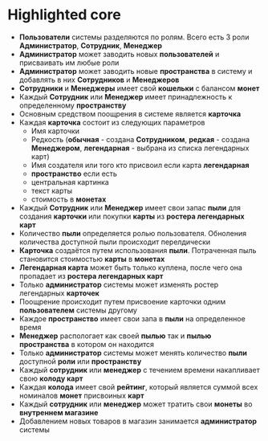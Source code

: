 # Highlighted core

- **Пользователи** системы разделяются по ролям. Всего есть 3 роли **Администратор**, **Сотрудник**, **Менеджер**
- **Администратор** может заводить новых **пользователей** и присваивать им любые роли
- **Администратор** может заводить новые **пространства** в систему и добавлять в них **Сотрудников** и **Менеджеров**
- **Сотрудники** и **Менеджеры** имеет свой **кошельки** с балансом **монет**
- Каждый **Сотрудник** или **Менеджер** имеет принадлежность к определенному **пространству**
- Основным средством поощрения в системе является **карточка**
- Каждая **карточка** состоит из следующих параметров
  - Имя карточки
  - Редкость (**обычная** - создана **Сотрудником**, **редкая** - создана **Менеджером**, **легендарная** - выбрана из списка легендарных карт)
  - Имя создателя или того кто присвоил если карта **легендарная**
  - **пространство** если есть
  - центральная картинка
  - текст карты
  - стоимость в **монетах**
- Каждый **Сотрудник** или **Менеджер** имеет свои запас **пыли** для создания **карточки** или покупки **карты** из **ростера легендарных карт**
- Количество **пыли** определяется ролью пользователя. Обноления количества доступной пыли происходит перелдически
- **Карточка** создаётся путем использования **пыли**. Потраченная пыль становится стоимостью **карты** в **монетах**
- **Легендарная карта** может быть только куплена, после чего она пропадает из **ростера легендарных карт**
- Только **администратор** системы может изменять ростер легендарных **карточек**
- Поощрение происходит путем присвоение карточки одним **пользователем** системы другому
- Каждое **пространство** имеет свои запа в **пыли** на определенное время
- **Менеджер** распологает как своей **пылью** так и **пылью** **пространства** в котором он находится
- Только **администратор** системы может менять количество **пыли** доступной **роли** или **пространству**
- Каждый **cотрудник** или **менеджер** с течением времени накапливает свою **колоду карт**
- Каждая **колода** имеет свой **рейтинг**, который является суммой всех номиналов **монет** присвоиных **карт**
- Каждый **сотрудник** или **менеджер** может тратить свои **монеты** во **внутреннем магазине**
- Добавлением новых товаров в магазин занимается **администратор** системы